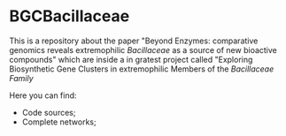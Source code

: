 # BGCBacillaceae

This is a repository about the paper "Beyond Enzymes: comparative genomics reveals extremophilic _Bacillaceae_ as a source of new bioactive compounds" which are inside a in gratest project called "Exploring Biosynthetic Gene Clusters in extremophilic Members of the _Bacillaceae Family_

Here you can find:
- Code sources;
- Complete networks;
